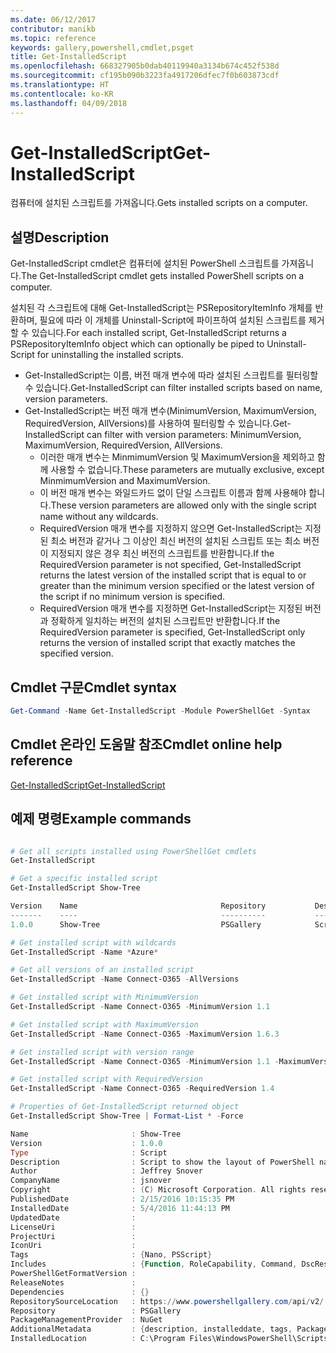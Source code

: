 ```yaml
---
ms.date: 06/12/2017
contributor: manikb
ms.topic: reference
keywords: gallery,powershell,cmdlet,psget
title: Get-InstalledScript
ms.openlocfilehash: 668327905b0dab40119940a3134b674c452f538d
ms.sourcegitcommit: cf195b090b3223fa4917206dfec7f0b603873cdf
ms.translationtype: HT
ms.contentlocale: ko-KR
ms.lasthandoff: 04/09/2018
---
```

# <a name="get-installedscript"></a><span data-ttu-id="88cf6-103">Get-InstalledScript</span><span class="sxs-lookup"><span data-stu-id="88cf6-103">Get-InstalledScript</span></span>

<span data-ttu-id="88cf6-104">컴퓨터에 설치된 스크립트를 가져옵니다.</span><span class="sxs-lookup"><span data-stu-id="88cf6-104">Gets installed scripts on a computer.</span></span>

## <a name="description"></a><span data-ttu-id="88cf6-105">설명</span><span class="sxs-lookup"><span data-stu-id="88cf6-105">Description</span></span>

<span data-ttu-id="88cf6-106">Get-InstalledScript cmdlet은 컴퓨터에 설치된 PowerShell 스크립트를 가져옵니다.</span><span class="sxs-lookup"><span data-stu-id="88cf6-106">The Get-InstalledScript cmdlet gets installed PowerShell scripts on a computer.</span></span>

<span data-ttu-id="88cf6-107">설치된 각 스크립트에 대해 Get-InstalledScript는 PSRepositoryItemInfo 개체를 반환하며, 필요에 따라 이 개체를 Uninstall-Script에 파이프하여 설치된 스크립트를 제거할 수 있습니다.</span><span class="sxs-lookup"><span data-stu-id="88cf6-107">For each installed script, Get-InstalledScript returns a PSRepositoryItemInfo object which can optionally be piped to Uninstall-Script for uninstalling the installed scripts.</span></span>

- <span data-ttu-id="88cf6-108">Get-InstalledScript는 이름, 버전 매개 변수에 따라 설치된 스크립트를 필터링할 수 있습니다.</span><span class="sxs-lookup"><span data-stu-id="88cf6-108">Get-InstalledScript can filter installed scripts based on name, version parameters.</span></span>
- <span data-ttu-id="88cf6-109">Get-InstalledScript는 버전 매개 변수(MinimumVersion, MaximumVersion, RequiredVersion, AllVersions)를 사용하여 필터링할 수 있습니다.</span><span class="sxs-lookup"><span data-stu-id="88cf6-109">Get-InstalledScript can filter with version parameters: MinimumVersion, MaximumVersion, RequiredVersion, AllVersions.</span></span>
  - <span data-ttu-id="88cf6-110">이러한 매개 변수는 MinmimumVersion 및 MaximumVersion을 제외하고 함께 사용할 수 없습니다.</span><span class="sxs-lookup"><span data-stu-id="88cf6-110">These parameters are mutually exclusive, except MinmimumVersion and MaximumVersion.</span></span>
  - <span data-ttu-id="88cf6-111">이 버전 매개 변수는 와일드카드 없이 단일 스크립트 이름과 함께 사용해야 합니다.</span><span class="sxs-lookup"><span data-stu-id="88cf6-111">These version parameters are allowed only with the single script name without any wildcards.</span></span>
  - <span data-ttu-id="88cf6-112">RequiredVersion 매개 변수를 지정하지 않으면 Get-InstalledScript는 지정된 최소 버전과 같거나 그 이상인 최신 버전의 설치된 스크립트 또는 최소 버전이 지정되지 않은 경우 최신 버전의 스크립트를 반환합니다.</span><span class="sxs-lookup"><span data-stu-id="88cf6-112">If the RequiredVersion parameter is not specified, Get-InstalledScript returns the latest version of the installed script that is equal to or greater than the minimum version specified or the latest version of the script if no minimum version is specified.</span></span>
  - <span data-ttu-id="88cf6-113">RequiredVersion 매개 변수를 지정하면 Get-InstalledScript는 지정된 버전과 정확하게 일치하는 버전의 설치된 스크립트만 반환합니다.</span><span class="sxs-lookup"><span data-stu-id="88cf6-113">If the RequiredVersion parameter is specified, Get-InstalledScript only returns the version of installed script that exactly matches the specified version.</span></span>

## <a name="cmdlet-syntax"></a><span data-ttu-id="88cf6-114">Cmdlet 구문</span><span class="sxs-lookup"><span data-stu-id="88cf6-114">Cmdlet syntax</span></span>

```powershell
Get-Command -Name Get-InstalledScript -Module PowerShellGet -Syntax
```

## <a name="cmdlet-online-help-reference"></a><span data-ttu-id="88cf6-115">Cmdlet 온라인 도움말 참조</span><span class="sxs-lookup"><span data-stu-id="88cf6-115">Cmdlet online help reference</span></span>

[<span data-ttu-id="88cf6-116">Get-InstalledScript</span><span class="sxs-lookup"><span data-stu-id="88cf6-116">Get-InstalledScript</span></span>](http://go.microsoft.com/fwlink/?LinkId=619790)

## <a name="example-commands"></a><span data-ttu-id="88cf6-117">예제 명령</span><span class="sxs-lookup"><span data-stu-id="88cf6-117">Example commands</span></span>

```powershell

# Get all scripts installed using PowerShellGet cmdlets
Get-InstalledScript

# Get a specific installed script
Get-InstalledScript Show-Tree

Version    Name                                Repository           Description
-------    ----                                ----------           -----------
1.0.0      Show-Tree                           PSGallery            Script to show the layout of PowerShell namespaces (Tr...

# Get installed script with wildcards
Get-InstalledScript -Name *Azure*

# Get all versions of an installed script
Get-InstalledScript -Name Connect-O365 -AllVersions

# Get installed script with MinimumVersion
Get-InstalledScript -Name Connect-O365 -MinimumVersion 1.1

# Get installed script with MaximumVersion
Get-InstalledScript -Name Connect-O365 -MaximumVersion 1.6.3

# Get installed script with version range
Get-InstalledScript -Name Connect-O365 -MinimumVersion 1.1 -MaximumVersion 1.6.3

# Get installed script with RequiredVersion
Get-InstalledScript -Name Connect-O365 -RequiredVersion 1.4

# Properties of Get-InstalledScript returned object
Get-InstalledScript Show-Tree | Format-List * -Force

Name                       : Show-Tree
Version                    : 1.0.0
Type                       : Script
Description                : Script to show the layout of PowerShell namespaces (Trees) using ASCII
Author                     : Jeffrey Snover
CompanyName                : jsnover
Copyright                  : (C) Microsoft Corporation. All rights reserved.
PublishedDate              : 2/15/2016 10:15:35 PM
InstalledDate              : 5/4/2016 11:44:13 PM
UpdatedDate                :
LicenseUri                 :
ProjectUri                 :
IconUri                    :
Tags                       : {Nano, PSScript}
Includes                   : {Function, RoleCapability, Command, DscResource...}
PowerShellGetFormatVersion :
ReleaseNotes               :
Dependencies               : {}
RepositorySourceLocation   : https://www.powershellgallery.com/api/v2/
Repository                 : PSGallery
PackageManagementProvider  : NuGet
AdditionalMetadata         : {description, installeddate, tags, PackageManagementProvider...}
InstalledLocation          : C:\Program Files\WindowsPowerShell\Scripts


```